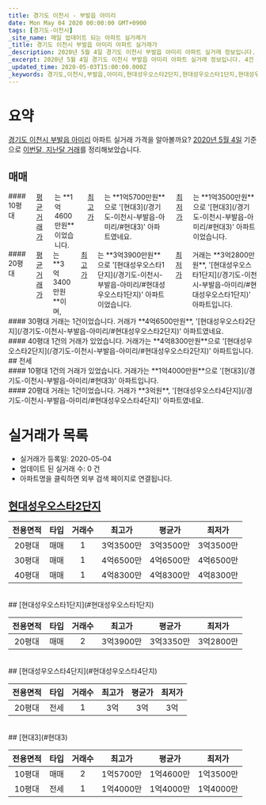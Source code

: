 ```yaml
---
title: 경기도 이천시 - 부발읍 아미리
date: Mon May 04 2020 00:00:00 GMT+0900
tags: [경기도-이천시]
_site_name: 매일 업데이트 되는 아파트 실거래가
_title: 경기도 이천시 부발읍 아미리 아파트 실거래가
_description: 2020년 5월 4일 경기도 이천시 부발읍 아미리 아파트 실거래 정보입니다. 4건 아파트 정보가 있습니다.
_excerpt: 2020년 5월 4일 경기도 이천시 부발읍 아미리 아파트 실거래 정보입니다. 4건 아파트 정보가 있습니다.
_updated_time: 2020-05-03T15:00:00.000Z
_keywords: 경기도,이천시,부발읍,아미리,현대성우오스타2단지,현대성우오스타1단지,현대성우오스타4단지,현대3
---
```





# 요약
<ins>경기도 이천시 부발읍 아미리</ins> 아파트 실거래 가격을 알아볼까요? <ins>2020년 5월 4일</ins> 기준으로 <ins>이번달, 지난달 거래</ins>를 정리해보았습니다.

## 매매
<div class="container">
<div class="six columns" markdown="1">
#### 10평대
<ins>평균 거래가</ins>는 **1억4600만원**이었습니다. <ins>최고가</ins>는 **1억5700만원**으로 '[현대3](/경기도-이천시-부발읍-아미리/#현대3)' 아파트였네요. <ins>최저가</ins>는 **1억3500만원**으로 '[현대3](/경기도-이천시-부발읍-아미리/#현대3)' 아파트이었습니다.
</div>
<div class="six columns" markdown="1">
#### 20평대
<ins>평균 거래가</ins>는 **3억3400만원**이며, <ins>최고가</ins>는 **3억3900만원**으로 '[현대성우오스타1단지](/경기도-이천시-부발읍-아미리/#현대성우오스타1단지)' 아파트이었습니다. <ins>최저가</ins> 거래는 **3억2800만원**, '[현대성우오스타1단지](/경기도-이천시-부발읍-아미리/#현대성우오스타1단지)' 아파트입니다.
</div>
</div>
<div class="container">
<div class="six columns" markdown="1">
#### 30평대
거래는 1건이었습니다. 거래가 **4억6500만원**, '[현대성우오스타2단지](/경기도-이천시-부발읍-아미리/#현대성우오스타2단지)' 아파트였네요.
</div>
<div class="six columns" markdown="1">
#### 40평대
1건의 거래가 있었습니다. 거래가는 **4억8300만원**으로 '[현대성우오스타2단지](/경기도-이천시-부발읍-아미리/#현대성우오스타2단지)' 아파트입니다.
</div>
</div>
## 전세
<div class="container">
<div class="six columns" markdown="1">
#### 10평대
1건의 거래가 있었습니다. 거래가는 **1억4000만원**으로 '[현대3](/경기도-이천시-부발읍-아미리/#현대3)' 아파트입니다.
</div>
<div class="six columns" markdown="1">
#### 20평대
거래는 1건이었습니다. 거래가 **3억원**, '[현대성우오스타4단지](/경기도-이천시-부발읍-아미리/#현대성우오스타4단지)' 아파트였네요.
</div>
</div>



# 실거래가 목록
- 실거래가 등록일: 2020-05-04
- 업데이트 된 실거래 수: 0 건
- 아파트명을 클릭하면 외부 검색 페이지로 연결됩니다.

## [현대성우오스타2단지](#현대성우오스타2단지)

|전용면적|타입|거래수|최고가|평균가|최저가|
|:---:|:---:|:---:|:---:|:---:|:---:|
|20평대|<span class="deal-type-1">매매</span>|1|3억3500만|3억3500만|3억3500만|
|30평대|<span class="deal-type-1">매매</span>|1|4억6500만|4억6500만|4억6500만|
|40평대|<span class="deal-type-1">매매</span>|1|4억8300만|4억8300만|4억8300만|

<br/>
## [현대성우오스타1단지](#현대성우오스타1단지)

|전용면적|타입|거래수|최고가|평균가|최저가|
|:---:|:---:|:---:|:---:|:---:|:---:|
|20평대|<span class="deal-type-1">매매</span>|2|3억3900만|3억3350만|3억2800만|

<br/>
## [현대성우오스타4단지](#현대성우오스타4단지)

|전용면적|타입|거래수|최고가|평균가|최저가|
|:---:|:---:|:---:|:---:|:---:|:---:|
|20평대|<span class="deal-type-2">전세</span>|1|3억|3억|3억|

<br/>
## [현대3](#현대3)

|전용면적|타입|거래수|최고가|평균가|최저가|
|:---:|:---:|:---:|:---:|:---:|:---:|
|10평대|<span class="deal-type-1">매매</span>|2|1억5700만|1억4600만|1억3500만|
|10평대|<span class="deal-type-2">전세</span>|1|1억4000만|1억4000만|1억4000만|

<br/>



